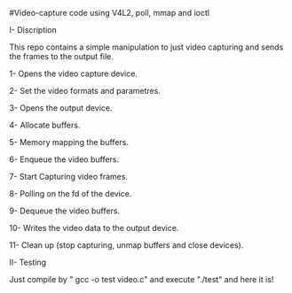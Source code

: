 #Video-capture code using V4L2, poll, mmap and ioctl

   I- Discription

This repo contains a simple manipulation to just video capturing 
and sends the frames to the output file.

1- Opens the video capture device.

2- Set the video formats and parametres.

3- Opens the output device.

4- Allocate buffers.

5- Memory mapping the buffers.

6- Enqueue the video buffers.

7- Start Capturing video frames.

8- Polling on the fd of the device.

9- Dequeue the video buffers.

10- Writes the video data to the output device.

11- Clean up (stop capturing, unmap buffers and close devices). 

   II- Testing

Just compile by " gcc -o test video.c" and execute "./test" and here it is!
